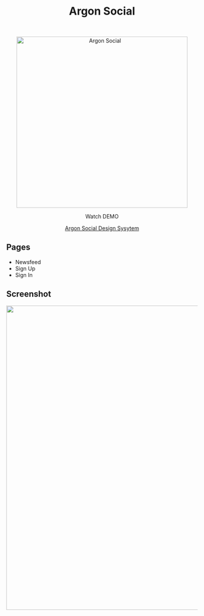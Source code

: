 <h1 align="center"> Argon Social </h1> <br>
<p align="center">
  <a href="https://artmin96.github.io/ruah-social/">
    <img alt="Argon Social" title="Argon Social" src="https://github.com/ArtMin96/ruah-social/blob/master/assets/images/logo-256x256.png" width="450">
  </a>
</p>

<p align="center">
  Watch DEMO
</p>

<p align="center">
  <a href="https://artmin96.github.io/ruah-social/">
    Argon Social Design Sysytem
  </a>
</p>

<!-- START doctoc generated TOC please keep comment here to allow auto update -->
<!-- DON'T EDIT THIS SECTION, INSTEAD RE-RUN doctoc TO UPDATE -->
## Pages

- Newsfeed
- Sign Up
- Sign In

<!-- END doctoc generated TOC please keep comment here to allow auto update -->

## Screenshot

<p align="center">
  <img src = "https://github.com/ArtMin96/ruah-social/blob/master/screenshots/Screenshot.png" width=800>
</p>